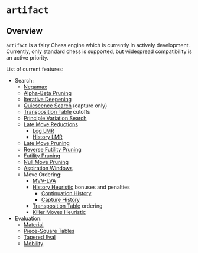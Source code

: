 # `artifact`

## Overview

`artifact` is a fairy Chess engine which is currently in actively development. Currently, only standard chess is supported, but widespread compatibility is an active priority.

List of current features:
- Search:
    - [Negamax](https://www.chessprogramming.org/Negamax)
    - [Alpha-Beta Pruning](https://www.chessprogramming.org/Alpha-Beta)
    - [Iterative Deepening](https://www.chessprogramming.org/Iterative_Deepening)
    - [Quiescence Search](https://www.chessprogramming.org/Quiescence_Search) (capture only)
    - [Transposition Table](https://www.chessprogramming.org/Transposition_Table) cutoffs
    - [Principle Variation Search](https://www.chessprogramming.org/Principal_Variation_Search)
    - [Late Move Reductions](https://www.chessprogramming.org/Late_Move_Reductions) 
        - [Log LMR](https://www.chessprogramming.org/Late_Move_Reductions#Reduction_Depth)
        - [History LMR](https://www.chessprogramming.org/Late_Move_Reductions#Uncommon_Conditions)
    - [Late Move Pruning](https://www.chessprogramming.org/Futility_Pruning#MoveCountBasedPruning)
    - [Reverse Futility Pruning](https://www.chessprogramming.org/Reverse_Futility_Pruning)
    - [Futility Pruning](https://www.chessprogramming.org/Futility_Pruning)
    - [Null Move Pruning](https://www.chessprogramming.org/Null_Move_Pruning)
    - [Aspiration Windows](https://www.chessprogramming.org/Aspiration_Windows)
    - Move Ordering:
        - [MVV-LVA](https://www.chessprogramming.org/MVV-LVA)
        - [History Heuristic](https://www.chessprogramming.org/History_Heuristic) bonuses and penalties
            - [Continuation History](https://www.chessprogramming.org/History_Heuristic#Continuation_History)
            - [Capture History](https://www.chessprogramming.org/History_Heuristic#Capture_History)
        - [Transposition Table](https://www.chessprogramming.org/Transposition_Table) ordering
        - [Killer Moves Heuristic](https://www.chessprogramming.org/Killer_Move)
- Evaluation:
    - [Material](https://www.chessprogramming.org/Material)
    - [Piece-Square Tables](https://www.chessprogramming.org/Piece-Square_Tables)
    - [Tapered Eval](https://www.chessprogramming.org/Tapered_Eval)
    - [Mobility](https://www.chessprogramming.org/Mobility)